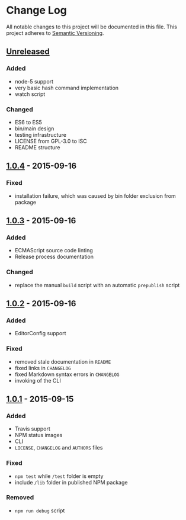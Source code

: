 # Change Log

All notable changes to this project will be documented in this file.
This project adheres to [Semantic Versioning](http://semver.org/).

## [Unreleased][unreleased]

### Added
- node-5 support
- very basic hash command implementation
- watch script

### Changed
- ES6 to ES5
- bin/main design
- testing infrastructure
- LICENSE from GPL-3.0 to ISC
- README structure

## [1.0.4] - 2015-09-16

### Fixed
- installation failure, which was caused by bin folder exclusion from package

## [1.0.3] - 2015-09-16

### Added
- ECMAScript source code linting
- Release process documentation

### Changed
- replace the manual `build` script with an automatic `prepublish` script

## [1.0.2] - 2015-09-16

### Added
- EditorConfig support

### Fixed
- removed stale documentation in `README`
- fixed links in `CHANGELOG`
- fixed Markdown syntax errors in `CHANGELOG`
- invoking of the CLI

## [1.0.1] - 2015-09-15

### Added
- Travis support
- NPM status images
- CLI
- `LICENSE`, `CHANGELOG` and `AUTHORS` files

### Fixed
- `npm test` while `/test` folder is empty
- include `/lib` folder in published NPM package

### Removed
- `npm run debug` script

[unreleased]: https://github.com/jakutis/directory-hash-js/compare/v1.0.4...HEAD
[1.0.4]: https://github.com/jakutis/directory-hash-js/compare/v1.0.3...v1.0.4
[1.0.3]: https://github.com/jakutis/directory-hash-js/compare/v1.0.2...v1.0.3
[1.0.2]: https://github.com/jakutis/directory-hash-js/compare/v1.0.1...v1.0.2
[1.0.1]: https://github.com/jakutis/directory-hash-js/compare/v1.0.0...v1.0.1
